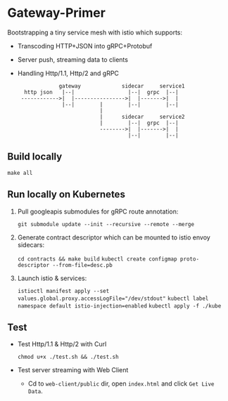 # Gateway-Primer

Bootstrapping a tiny service mesh with istio which supports:

- Transcoding HTTP+JSON into gRPC+Protobuf
- Server push, streaming data to clients
- Handling Http/1.1, Http/2 and gRPC

                   gateway             sidecar     service1
        http json   |--|                 |--|  grpc  |--|
       ------------>|  |---------------->|  |------->|  |
                    |--|        |        |--|        |--|
                                |
                                |      sidecar     service2
                                |        |--|  grpc  |--|
                                -------->|  |------->|  |
                                         |--|        |--|

## Build locally

   `make all`

## Run locally on Kubernetes

1. Pull googleapis submodules for gRPC route annotation:

    `git submodule update --init --recursive --remote --merge`

2. Generate contract descriptor which can be mounted to istio envoy sidecars:

    `cd contracts && make build`
    `kubectl create configmap proto-descriptor --from-file=desc.pb`

3. Launch istio & services:

    `istioctl manifest apply --set values.global.proxy.accessLogFile="/dev/stdout"`
    `kubectl label namespace default istio-injection=enabled`
    `kubectl apply -f ./kube`

## Test

- Test Http/1.1 & Http/2 with Curl

      chmod u+x ./test.sh && ./test.sh

- Test server streaming with Web Client

  - Cd to `web-client/public` dir, open `index.html` and click `Get Live Data`.
